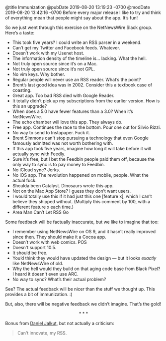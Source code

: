 @title Immunization
@pubDate 2019-08-20 13:19:23 -0700
@modDate 2019-08-20 13:42:16 -0700
Before every major release I like to try and think of everything mean that people might say about the app. It’s fun!

So we just went through this exercise on the NetNewsWire Slack group. Here’s a taste:

* This took five years? I could write an RSS parser in a weekend.
* Can’t get my Twitter and Facebook feeds. Whatever.
* Doesn’t work with my Usenet host.
* The information density of the timeline is… lacking. What the hell.
* Not truly open source since it’s on a Mac.
* Not truly open source since it’s not GPL.
* No vim keys. Why bother.
* Regular people will never use an RSS reader. What’s the point?
* Brent’s last good idea was in 2002. Consider this a textbook case of coasting.
* Great app. Too bad RSS died with Google Reader.
* It totally didn’t pick up my subscriptions from the earlier version. How is this an upgrade?
* When does a 5.0 have fewer features than a 3.0? When it’s NetNewsWire.
* The echo chamber will love this app. They always do.
* Free app. Continues the race to the bottom. Pour one out for Silvio Rizzi.
* No way to send to Instapaper. Fuck it.
* Brent Simmons can't stop pursuing a technology that even Google famously admitted was not worth bothering with.
* If this app took five years, imagine how long it will take before it will actually sync with Feedly.
* Sure it’s free, but I bet the Feedbin people paid them off, because the only way to sync is to pay money to Feedbin.
* No iCloud sync? Jerks.
* No iOS app. The revolution happened on mobile, people. What the actual fuck.
* Shoulda been Catalyst. Dinosaurs wrote this app.
* Not on the Mac App Store? I guess they don’t want users.
* I would totally use this if it had just this one [feature x], which I can’t believe they shipped without. (Multiply this comment by 100, with a different feature x each time.)
* Area Man Can’t Let RSS Go

Some feedback will be factually inaccurate, but we like to imagine that too:

* I remember using NetNewsWire on OS 9, and it hasn’t really improved since then. They should make it a Cocoa app.
* Doesn’t work with web comics. POS
* Doesn't support 10.5.
* It should be free.
* You’d think they would have updated the design — but it looks *exactly* like NetNewsWire of old.
* Why the hell would they build on that aging code base from Black Pixel? I heard it doesn't even use ARC.
* No way to sync? What’s their actual problem?

See? The actual feedback will be nicer than the stuff we thought up. This provides a bit of immunization. :)

But, also, there will be negative feedback we didn’t imagine. That’s the gold!

<p style="text-align:center">* * *</p>

Bonus from [Daniel Jalkut](https://red-sweater.com/), but not actually a criticism:

> Can't innovate, my RSS.
